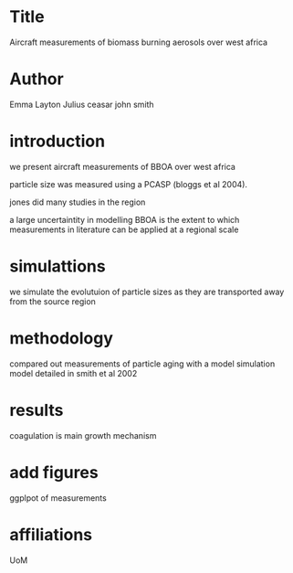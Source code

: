 # Title

Aircraft measurements of biomass burning aerosols over west africa

# Author
Emma Layton
Julius ceasar
john smith

# introduction
we present aircraft measurements of BBOA over west africa

particle size was measured using a PCASP (bloggs et al 2004).

jones did many studies in the region

a large uncertaintity in modelling BBOA is the extent to which
measurements in literature can be applied at a regional scale

# simulattions
we simulate the evolutuion of particle sizes as they are transported 
away from the source region 

# methodology
compared out measurements of particle aging with a model simulation
model detailed in smith et al 2002

# results
coagulation is main growth mechanism

# add figures
ggplpot of measurements

# affiliations
UoM
